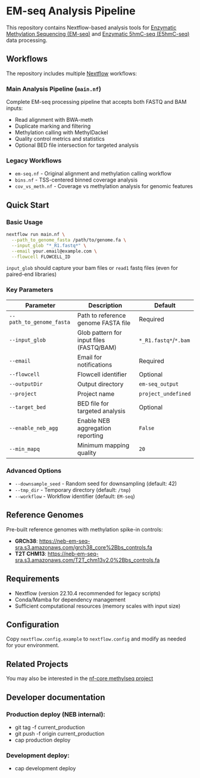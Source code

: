 # EM-seq Analysis Pipeline

This repository contains Nextflow-based analysis tools for [Enzymatic Methylation Sequencing (EM-seq)](https://www.neb.com/products/e7120-nebnext-enzymatic-methyl-seq-kit) and [Enzymatic 5hmC-seq (E5hmC-seq)](https://www.neb.com/en-us/products/e3350nebnext-enzymatic-methyl-seq-5hmc-kit) data processing.

## Workflows

The repository includes multiple [Nextflow](https://www.nextflow.io/) workflows:

### Main Analysis Pipeline (`main.nf`)
Complete EM-seq processing pipeline that accepts both FASTQ and BAM inputs:
- Read alignment with BWA-meth
- Duplicate marking and filtering  
- Methylation calling with MethylDackel
- Quality control metrics and statistics
- Optional BED file intersection for targeted analysis

### Legacy Workflows
- `em-seq.nf` - Original alignment and methylation calling workflow
- `bins.nf` - TSS-centered binned coverage analysis
- `cov_vs_meth.nf` - Coverage vs methylation analysis for genomic features

## Quick Start

### Basic Usage
```bash
nextflow run main.nf \
  --path_to_genome_fasta /path/to/genome.fa \
  --input_glob "*_R1.fastq*" \
  --email your.email@example.com \
  --flowcell FLOWCELL_ID
```
`input_glob` should capture your bam files or `read1` fastq files  (even for paired-end libraries)

### Key Parameters

| Parameter | Description | Default |
|-----------|-------------|---------|
| `--path_to_genome_fasta` | Path to reference genome FASTA file | Required |
| `--input_glob` | Glob pattern for input files (FASTQ/BAM) | `*_R1.fastq*`/`*.bam` |
| `--email` | Email for notifications | Required |
| `--flowcell` | Flowcell identifier | Optional |
| `--outputDir` | Output directory | `em-seq_output` |
| `--project` | Project name | `project_undefined` |
| `--target_bed` | BED file for targeted analysis | Optional |
| `--enable_neb_agg` | Enable NEB aggregation reporting | `False` |
| `--min_mapq` | Minimum mapping quality | `20` |

### Advanced Options
- `--downsample_seed` - Random seed for downsampling (default: 42)
- `--tmp_dir` - Temporary directory (default: `/tmp`)
- `--workflow` - Workflow identifier (default: `EM-seq`)

## Reference Genomes

Pre-built reference genomes with methylation spike-in controls:
- **GRCh38**: https://neb-em-seq-sra.s3.amazonaws.com/grch38_core%2Bbs_controls.fa
- **T2T CHM13**: https://neb-em-seq-sra.s3.amazonaws.com/T2T_chm13v2.0%2Bbs_controls.fa

## Requirements

- Nextflow (version 22.10.4 recommended for legacy scripts)
- Conda/Mamba for dependency management
- Sufficient computational resources (memory scales with input size)

## Configuration

Copy `nextflow.config.example` to `nextflow.config` and modify as needed for your environment.

## Related Projects

You may also be interested in the [nf-core methylseq project](https://nf-co.re/methylseq/2.5.0)

## Developer documentation
### Production deploy (NEB internal):
 - git tag -f current_production
 - git push -f origin current_production
 - cap production deploy

### Development deploy: 
 - cap development deploy
